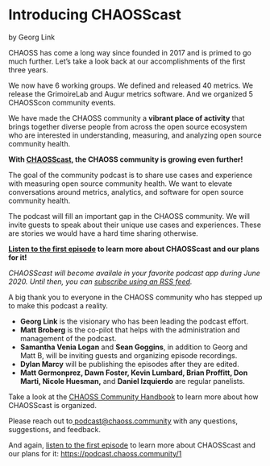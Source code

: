 # Introducing CHAOSScast

by Georg Link

CHAOSS has come a long way since founded in 2017 and is primed to go much further. Let’s take a look back at our accomplishments of the first three years. 

We now have 6 working groups. We defined and released 40 metrics. We release the GrimoireLab and Augur metrics software. And we organized 5 CHAOSScon community events. 

We have made the CHAOSS community a **vibrant place of activity** that brings together diverse people from across the open source ecosystem who are interested in understanding, measuring, and analyzing open source community health.

**With [CHAOSScast](https://podcast.chaoss.community/), the CHAOSS community is growing even further!**

The goal of the community podcast is to share use cases and experience with measuring open source community health. We want to elevate conversations around metrics, analytics, and software for open source community health. 

The podcast will fill an important gap in the CHAOSS community. We will invite guests to speak about their unique use cases and experiences. These are stories we would have a hard time sharing otherwise.

**[Listen to the first episode](https://podcast.chaoss.community/1) to learn more about CHAOSScast and our plans for it!**

_CHAOSScast will become availale in your favorite podcast app during June 2020. Until then, you can [subscribe using an RSS feed](https://podcast.chaoss.community/rss)._

A big thank you to everyone in the CHAOSS community who has stepped up to make this podcast a reality.



*   **Georg Link** is the visionary who has been leading the podcast effort.
*   **Matt Broberg** is the co-pilot that helps with the administration and management of the podcast.
*   **Samantha Venia Logan** and **Sean Goggins**, in addition to Georg and Matt B, will be inviting guests and organizing episode recordings.
*   **Dylan Marcy** will be publishing the episodes after they are edited.
*   **Matt Germonprez, Dawn Foster, Kevin Lumbard, Brian Proffitt, Don Marti, Nicole Huesman,** and **Daniel Izquierdo** are regular panelists.

Take a look at the [CHAOSS Community Handbook](https://github.com/chaoss/governance/blob/master/community-handbook/chaosscast.md) to learn more about how CHAOSScast is organized.

Please reach out to[ podcast@chaoss.community](mailto:podcast@chaoss.community) with any questions, suggestions, and feedback.

And again, [listen to the first episode](https://podcast.chaoss.community/1) to learn more about CHAOSScast and our plans for it: https://podcast.chaoss.community/1
